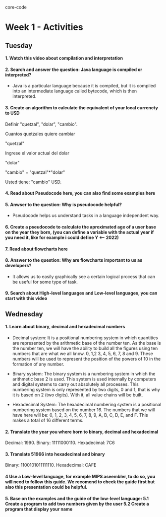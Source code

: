 core-code
# Week 1 - Activities

## Tuesday

#### 1. Watch this video about compilation and interpretation

#### 2. Search and answer the question: Java language is compiled or interpreted?

* Java is a particular language because it is compiled, but it is compiled into an intermediate language called bytecode, which is then interpreted.

#### 3. Create an algorithm to calculate the equivalent of your local currencty to USD

Definir "quetzal", "dolar", "cambio".

Cuantos quetzales quiere cambiar

"quetzal"

Ingrese el valor actual del dolar

"dolar"

"cambio" = "quetzal"*"dolar"

Usted tiene: "cambio" USD.

#### 4. Read about Pseudocode here, you can also find some examples here

#### 5. Anwser to the question: Why is pseudocode helpful?

* Pseudocode helps us understand tasks in a language independent way.

#### 6. Create a pseudocode to calculate the aproximated age of a user base on the year they born, (you can define a variable with the actual year if you need it, like for example i could define Y <-- 2022)

#### 7. Read about flowcharts here

#### 8. Answer to the question: Why are flowcharts important to us as developers?

* It allows us to easily graphically see a certain logical process that can be useful for some type of task.

#### 9. Search about High-level languages and Low-level languages, you can start with this video

## Wednesday
#### 1. Learn about binary, decimal and hexadecimal numbers
* Decimal system: It is a positional numbering system in which quantities are represented by the arithmetic base of the number ten. As the base is the number ten, we will have the ability to build all the figures using ten numbers that are what we all know. 0, 1,2 3, 4, 5, 6, 7, 8 and 9. These numbers will be used to represent the position of the powers of 10 in the formation of any number.

* Binary system: The binary system is a numbering system in which the arithmetic base 2 is used. This system is used internally by computers and digital systems to carry out absolutely all processes. This numbering system is only represented by two digits, 0 and 1, that is why it is based on 2 (two digits). With it, all value chains will be built. 

* Hexadecimal System: The hexadecimal numbering system is a positional numbering system based on the number 16. The numbers that we will have here will be: 0, 1, 2, 3, 4, 5, 6, 7, 8, 9, A, B, C, D, E, and F. This makes a total of 16 different terms.

#### 2. Translate the year you where born to binary, decimal and hexadecimal
Decimal: 1990. Binary: 11111000110. Hexadecimal: 7C6

#### 3. Translate 51966 into hexadecimal and binary
Binary: 1100101011111110. Hexadecimal: CAFE

#### 4 Use a Low-level language, for example MIPS aseembler, to do so, you will need to follow this guide. We recomend to check the guide first but also this presentation could be helpful.
#### 5. Base on the examples and the guide of the low-level language: 5.1 Create a program to add two numbers given by the user 5.2 Create a program that display your name
